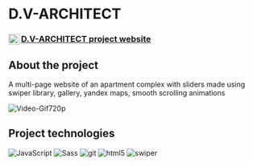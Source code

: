 # D.V-ARCHITECT

<a href="https://cinemastar.herokuapp.com/">
  <div>
   <img align="left" alt="Cinema Stars" width="22px" src="https://i.ya-webdesign.com/images/internet-transparent-globe-8.png" />
   <h3><a href="https://solmyrik.github.io/D.V-ARCHITECT/">D.V-ARCHITECT project website</a></h3>
  </div>
</a>


## About the project

A multi-page website of an apartment complex with sliders made using swiper library, gallery, yandex maps, smooth scrolling animations


![Video-Gif720p](https://github.com/Solmyrik/D.V-ARCHITECT/blob/main/gitimage/D.V%20%E2%80%94%20ARCHITECT%20-%20Google%20Chrome%202022-10-29%2019-17-52.gif?raw=true)



## Project technologies

<p>
  <img alt="JavaScript" src="https://img.shields.io/badge/-JavaScript-ffff00?style=flat-square&logo=javascript&logoColor=black" />
  <img alt="Sass" src="https://img.shields.io/badge/-Sass-CC6699?style=flat-square&logo=sass&logoColor=white" />
  <img alt="git" src="https://img.shields.io/badge/-Git-F05032?style=flat-square&logo=git&logoColor=white" />
  <img alt="html5" src="https://img.shields.io/badge/-HTML5-E34F26?style=flat-square&logo=html5&logoColor=white" />
  <img alt="swiper" src="https://img.shields.io/badge/-swiper-03F?style=flat-square&logo=swiper&logoColor=white" />

  
  
  
</p>
